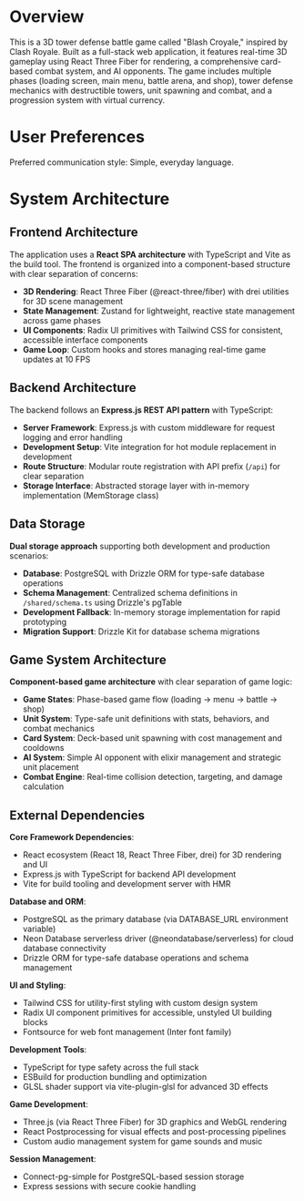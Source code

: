 # Overview

This is a 3D tower defense battle game called "Blash Croyale," inspired by Clash Royale. Built as a full-stack web application, it features real-time 3D gameplay using React Three Fiber for rendering, a comprehensive card-based combat system, and AI opponents. The game includes multiple phases (loading screen, main menu, battle arena, and shop), tower defense mechanics with destructible towers, unit spawning and combat, and a progression system with virtual currency.

# User Preferences

Preferred communication style: Simple, everyday language.

# System Architecture

## Frontend Architecture
The application uses a **React SPA architecture** with TypeScript and Vite as the build tool. The frontend is organized into a component-based structure with clear separation of concerns:

- **3D Rendering**: React Three Fiber (@react-three/fiber) with drei utilities for 3D scene management
- **State Management**: Zustand for lightweight, reactive state management across game phases
- **UI Components**: Radix UI primitives with Tailwind CSS for consistent, accessible interface components
- **Game Loop**: Custom hooks and stores managing real-time game updates at 10 FPS

## Backend Architecture  
The backend follows an **Express.js REST API pattern** with TypeScript:

- **Server Framework**: Express.js with custom middleware for request logging and error handling
- **Development Setup**: Vite integration for hot module replacement in development
- **Route Structure**: Modular route registration with API prefix (`/api`) for clear separation
- **Storage Interface**: Abstracted storage layer with in-memory implementation (MemStorage class)

## Data Storage
**Dual storage approach** supporting both development and production scenarios:

- **Database**: PostgreSQL with Drizzle ORM for type-safe database operations
- **Schema Management**: Centralized schema definitions in `/shared/schema.ts` using Drizzle's pgTable
- **Development Fallback**: In-memory storage implementation for rapid prototyping
- **Migration Support**: Drizzle Kit for database schema migrations

## Game System Architecture
**Component-based game architecture** with clear separation of game logic:

- **Game States**: Phase-based game flow (loading → menu → battle → shop)
- **Unit System**: Type-safe unit definitions with stats, behaviors, and combat mechanics  
- **Card System**: Deck-based unit spawning with cost management and cooldowns
- **AI System**: Simple AI opponent with elixir management and strategic unit placement
- **Combat Engine**: Real-time collision detection, targeting, and damage calculation

## External Dependencies

**Core Framework Dependencies**:
- React ecosystem (React 18, React Three Fiber, drei) for 3D rendering and UI
- Express.js with TypeScript for backend API development
- Vite for build tooling and development server with HMR

**Database and ORM**:
- PostgreSQL as the primary database (via DATABASE_URL environment variable)
- Neon Database serverless driver (@neondatabase/serverless) for cloud database connectivity
- Drizzle ORM for type-safe database operations and schema management

**UI and Styling**:
- Tailwind CSS for utility-first styling with custom design system
- Radix UI component primitives for accessible, unstyled UI building blocks
- Fontsource for web font management (Inter font family)

**Development Tools**:
- TypeScript for type safety across the full stack
- ESBuild for production bundling and optimization
- GLSL shader support via vite-plugin-glsl for advanced 3D effects

**Game Development**:
- Three.js (via React Three Fiber) for 3D graphics and WebGL rendering
- React Postprocessing for visual effects and post-processing pipelines
- Custom audio management system for game sounds and music

**Session Management**:
- Connect-pg-simple for PostgreSQL-based session storage
- Express sessions with secure cookie handling